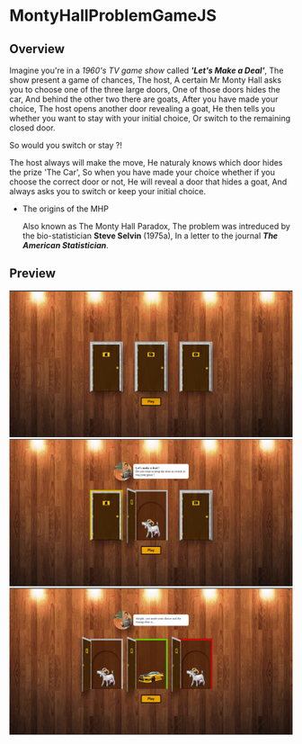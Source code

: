 # MontyHallProblemGameJS

## Overview

Imagine you're in a *1960's TV game show* called ***'Let's Make a Deal'***, The show present a game of chances,
The host, A certain Mr Monty Hall asks you to choose one of the three large doors,
One of those doors hides the car, And behind the other two there are goats, After you have made your choice, The host opens another door revealing a goat, He then tells you whether you want to stay with your initial choice, Or switch to the remaining closed door.

So would you switch or stay ?!

The host always will make the move, He naturaly knows which door hides the prize 'The Car', So when you have made your choice whether
if you choose the correct door or not, He will reveal a door that hides a goat, And always asks you to switch or keep your initial choice.

- The origins of the MHP

    Also known as The Monty Hall Paradox, The problem was intreduced by the bio-statistician **Steve Selvin** (1975a), In a letter to the journal ***The American Statistician***.

## Preview

<img src="https://github.com/LakhderAmine99/MontyHallProblemGameJS/blob/main/screenshots/mh%20(1).png">

<br/>

<img src="https://github.com/LakhderAmine99/MontyHallProblemGameJS/blob/main/screenshots/mh%20(2).png">

<br/>

<img src="https://github.com/LakhderAmine99/MontyHallProblemGameJS/blob/main/screenshots/mh%20(3).png">
